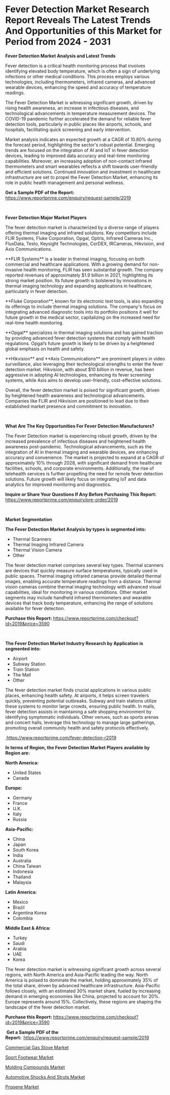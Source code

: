 <p><h1>Fever Detection Market Research Report Reveals The Latest Trends And Opportunities of this Market for Period from 2024 - 2031</h1></p><p><strong>Fever Detection Market Analysis and Latest Trends</strong></p>
<p><p>Fever detection is a critical health monitoring process that involves identifying elevated body temperature, which is often a sign of underlying infections or other medical conditions. This process employs various technologies, including thermometers, infrared cameras, and advanced wearable devices, enhancing the speed and accuracy of temperature readings. </p><p>The Fever Detection Market is witnessing significant growth, driven by rising health awareness, an increase in infectious diseases, and technological advancements in temperature measurement devices. The COVID-19 pandemic further accelerated the demand for reliable fever detection tools, particularly in public places like airports, schools, and hospitals, facilitating quick screening and early intervention. </p><p>Market analysis indicates an expected growth at a CAGR of 10.80% during the forecast period, highlighting the sector's robust potential. Emerging trends are focused on the integration of AI and IoT in fever detection devices, leading to improved data accuracy and real-time monitoring capabilities. Moreover, an increasing adoption of non-contact infrared thermometers and smart wearables reflects a shift towards user-friendly and efficient solutions. Continued innovation and investment in healthcare infrastructure are set to propel the Fever Detection Market, enhancing its role in public health management and personal wellness.</p></p>
<p><strong>Get a Sample PDF of the Report:&nbsp;</strong> <a href="https://www.reportprime.com/enquiry/request-sample/2019?utm_campaign=2014&utm_medium=2&utm_source=Github&utm_content=ia&utm_term=24122024&utm_id=fever-detection">https://www.reportprime.com/enquiry/request-sample/2019</a></p>
<p>&nbsp;</p>
<p><strong>Fever Detection Major Market Players</strong></p>
<p><p>The fever detection market is characterized by a diverse range of players offering thermal imaging and infrared solutions. Key competitors include FLIR Systems, Fluke Corporation, Opgal, Optris, Infrared Cameras Inc., FluxData, Testo, Keysight Technologies, CorDEX, IRCameras, Hikvision, and Axis Communications.</p><p>**FLIR Systems** is a leader in thermal imaging, focusing on both commercial and healthcare applications. With a growing demand for non-invasive health monitoring, FLIR has seen substantial growth. The company reported revenues of approximately $1.9 billion in 2021, highlighting its strong market position. Its future growth is bolstered by innovations in thermal imaging technology and expanding applications in healthcare, particularly in fever detection.</p><p>**Fluke Corporation**, known for its electronic test tools, is also expanding its offerings to include thermal imaging solutions. The company's focus on integrating advanced diagnostic tools into its portfolio positions it well for future growth in the medical sector, capitalizing on the increased need for real-time health monitoring.</p><p>**Opgal** specializes in thermal imaging solutions and has gained traction by providing advanced fever detection systems that comply with health regulations. Opgal’s future growth is likely to be driven by a heightened global emphasis on health and safety.</p><p>**Hikvision** and **Axis Communications** are prominent players in video surveillance, also leveraging their technological strengths to enter the fever detection market. Hikvision, with about $10 billion in revenue, has been aggressive in adopting AI technologies, enhancing its fever screening systems, while Axis aims to develop user-friendly, cost-effective solutions.</p><p>Overall, the fever detection market is poised for significant growth, driven by heightened health awareness and technological advancements. Companies like FLIR and Hikvision are positioned to lead due to their established market presence and commitment to innovation.</p></p>
<p>&nbsp;</p>
<p><strong>What Are The Key Opportunities For Fever Detection Manufacturers?</strong></p>
<p><p>The Fever Detection market is experiencing robust growth, driven by the increased prevalence of infectious diseases and heightened health awareness post-pandemic. Technological advancements, such as the integration of AI in thermal imaging and wearable devices, are enhancing accuracy and convenience. The market is projected to expand at a CAGR of approximately 10% through 2028, with significant demand from healthcare facilities, schools, and corporate environments. Additionally, the rise of telehealth services is further propelling the need for remote fever detection solutions. Future growth will likely focus on integrating IoT and data analytics for improved monitoring and diagnostics.</p></p>
<p><strong>Inquire or Share Your Questions If Any Before Purchasing This Report:</strong> <a href="https://www.reportprime.com/enquiry/pre-order/2019?utm_campaign=2014&utm_medium=2&utm_source=Github&utm_content=ia&utm_term=24122024&utm_id=fever-detection">https://www.reportprime.com/enquiry/pre-order/2019</a></p>
<p>&nbsp;</p>
<p><strong>Market Segmentation</strong></p>
<p><strong>The Fever Detection Market Analysis by types is segmented into:</strong></p>
<p><ul><li>Thermal Scanners</li><li>Thermal Imaging Infrared Camera</li><li>Thermal Vision Camera</li><li>Other</li></ul></p>
<p><p>The fever detection market comprises several key types. Thermal scanners are devices that quickly measure surface temperatures, typically used in public spaces. Thermal imaging infrared cameras provide detailed thermal images, enabling accurate temperature readings from a distance. Thermal vision cameras combine thermal imaging technology with advanced visual capabilities, ideal for monitoring in various conditions. Other market segments may include handheld infrared thermometers and wearable devices that track body temperature, enhancing the range of solutions available for fever detection.</p></p>
<p><strong>Purchase this Report:&nbsp;</strong><a href="https://www.reportprime.com/checkout?id=2019&price=3590&utm_campaign=2014&utm_medium=2&utm_source=Github&utm_content=ia&utm_term=24122024&utm_id=fever-detection">https://www.reportprime.com/checkout?id=2019&price=3590</a></p>
<p>&nbsp;</p>
<p><strong>The Fever Detection Market Industry Research by Application is segmented into:</strong></p>
<p><ul><li>Airport</li><li>Subway Station</li><li>Train Station</li><li>The Mall</li><li>Other</li></ul></p>
<p><p>The fever detection market finds crucial applications in various public places, enhancing health safety. At airports, it helps screen travelers quickly, preventing potential outbreaks. Subway and train stations utilize these systems to monitor large crowds, ensuring public health. In malls, fever detection assists in maintaining a safe shopping environment by identifying symptomatic individuals. Other venues, such as sports arenas and concert halls, leverage this technology to manage large gatherings, promoting overall community health and safety protocols effectively.</p></p>
<p><a href="https://www.reportprime.com/fever-detection-r2019?utm_campaign=2014&utm_medium=2&utm_source=Github&utm_content=ia&utm_term=24122024&utm_id=fever-detection">&nbsp;https://www.reportprime.com/fever-detection-r2019</a></p>
<p><strong>In terms of Region, the Fever Detection Market Players available by Region are:</strong></p>
<p>
    <p> <strong> North America: </strong>
        <ul>
            <li>United States</li>
            <li>Canada</li>
        </ul>
        </p> 
    <p> <strong> Europe: </strong>
        <ul>
            <li>Germany</li>
            <li>France</li>
            <li>U.K.</li>
            <li>Italy</li>
            <li>Russia</li>
        </ul>
        </p> 
    <p> <strong> Asia-Pacific: </strong>
        <ul>
            <li>China</li>
            <li>Japan</li>
            <li>South Korea</li>
            <li>India</li>
            <li>Australia</li>
            <li>China Taiwan</li>
            <li>Indonesia</li>
            <li>Thailand</li>
            <li>Malaysia</li>
        </ul>
        </p> 
    <p> <strong> Latin America: </strong>
        <ul>
            <li>Mexico</li>
            <li>Brazil</li>
            <li>Argentina Korea</li>
            <li>Colombia</li>
        </ul>
        </p> 
    <p> <strong> Middle East & Africa: </strong>
        <ul>
            <li>Turkey</li>
            <li>Saudi</li>
            <li>Arabia</li>
            <li>UAE</li>
            <li>Korea</li>
        </ul>
    </p>
    </p>
<p><p>The fever detection market is witnessing significant growth across several regions, with North America and Asia-Pacific leading the way. North America is poised to dominate the market, holding approximately 35% of the total share, driven by advanced healthcare infrastructure. Asia-Pacific follows closely, with an estimated 30% market share, fueled by increasing demand in emerging economies like China, projected to account for 20%. Europe represents around 15%. Collectively, these regions are shaping the landscape of the fever detection market.</p></p>
<p><strong>Purchase this Report: </strong><a href="https://www.reportprime.com/checkout?id=2019&price=3590&utm_campaign=2014&utm_medium=2&utm_source=Github&utm_content=ia&utm_term=24122024&utm_id=fever-detection">https://www.reportprime.com/checkout?id=2019&price=3590</a></p>
<p>&nbsp;<strong>Get a Sample PDF of the Report:&nbsp;&nbsp;</strong><a href="https://www.reportprime.com/enquiry/request-sample/2019?utm_campaign=2014&utm_medium=2&utm_source=Github&utm_content=ia&utm_term=24122024&utm_id=fever-detection">https://www.reportprime.com/enquiry/request-sample/2019</a></p>
<p><strong></strong></p>
<p><p><a href="https://www.linkedin.com/pulse/a-mkt-nova-vc8zf?utm_campaign=2014&utm_medium=2&utm_source=Github&utm_content=ia&utm_term=24122024&utm_id=fever-detection">Commercial Gas Stove Market</a></p><p><a href="https://www.linkedin.com/pulse/sport-footwear-market-report-anticipated-cagr-104-comprehensive-ctx2c?utm_campaign=2014&utm_medium=2&utm_source=Github&utm_content=ia&utm_term=24122024&utm_id=fever-detection">Sport Footwear Market</a></p><p><a href="https://www.linkedin.com/pulse/a-mkt-nova-vc8zf?utm_campaign=2014&utm_medium=2&utm_source=Github&utm_content=ia&utm_term=24122024&utm_id=fever-detection">Molding Compounds Market</a></p><p><a href="https://www.linkedin.com/pulse/a-mkt-nova-vc8zf?utm_campaign=2014&utm_medium=2&utm_source=Github&utm_content=ia&utm_term=24122024&utm_id=fever-detection">Automotive Shocks And Struts Market</a></p><p><a href="https://www.linkedin.com/pulse/market-analysis-forpropene-marketwith-accurate-projections-jrv0c?utm_campaign=2014&utm_medium=2&utm_source=Github&utm_content=ia&utm_term=24122024&utm_id=fever-detection">Propene Market</a></p></p>